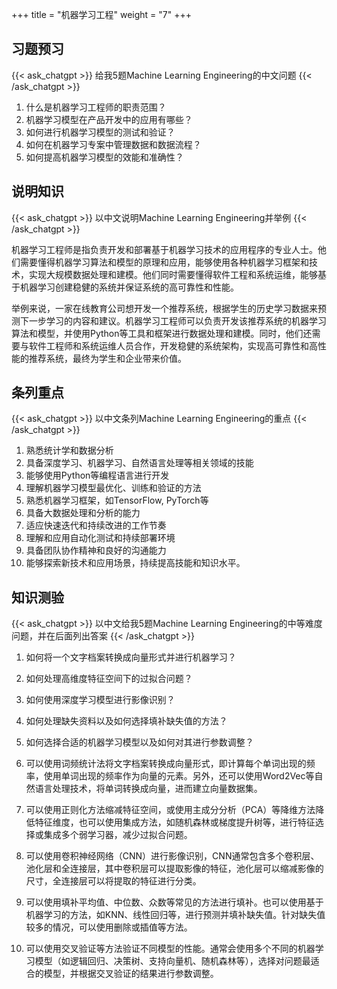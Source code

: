 +++
title = "机器学习工程"
weight = "7"
+++
## 习题预习
{{< ask_chatgpt >}}
给我5题Machine Learning Engineering的中文问题
{{< /ask_chatgpt >}}

1. 什么是机器学习工程师的职责范围？
2. 机器学习模型在产品开发中的应用有哪些？
3. 如何进行机器学习模型的测试和验证？
4. 如何在机器学习专案中管理数据和数据流程？
5. 如何提高机器学习模型的效能和准确性？   

## 说明知识
{{< ask_chatgpt >}}
以中文说明Machine Learning Engineering并举例
{{< /ask_chatgpt >}}

机器学习工程师是指负责开发和部署基于机器学习技术的应用程序的专业人士。他们需要懂得机器学习算法和模型的原理和应用，能够使用各种机器学习框架和技术，实现大规模数据处理和建模。他们同时需要懂得软件工程和系统运维，能够基于机器学习创建稳健的系统并保证系统的高可靠性和性能。

举例来说，一家在线教育公司想开发一个推荐系统，根据学生的历史学习数据来预测下一步学习的内容和建议。机器学习工程师可以负责开发该推荐系统的机器学习算法和模型，并使用Python等工具和框架进行数据处理和建模。同时，他们还需要与软件工程师和系统运维人员合作，开发稳健的系统架构，实现高可靠性和高性能的推荐系统，最终为学生和企业带来价值。   

## 条列重点
{{< ask_chatgpt >}}
以中文条列Machine Learning Engineering的重点
{{< /ask_chatgpt >}}

1. 熟悉统计学和数据分析
2. 具备深度学习、机器学习、自然语言处理等相关领域的技能
3. 能够使用Python等编程语言进行开发
4. 理解机器学习模型最优化、训练和验证的方法
5. 熟悉机器学习框架，如TensorFlow, PyTorch等
6. 具备大数据处理和分析的能力
7. 适应快速迭代和持续改进的工作节奏
8. 理解和应用自动化测试和持续部署环境
9. 具备团队协作精神和良好的沟通能力
10. 能够探索新技术和应用场景，持续提高技能和知识水平。   

## 知识测验
{{< ask_chatgpt >}}
以中文给我5题Machine Learning Engineering的中等难度问题，并在后面列出答案
{{< /ask_chatgpt >}}

1. 如何将一个文字档案转换成向量形式并进行机器学习？
2. 如何处理高维度特征空间下的过拟合问题？
3. 如何使用深度学习模型进行影像识别？
4. 如何处理缺失资料以及如何选择填补缺失值的方法？
5. 如何选择合适的机器学习模型以及如何对其进行参数调整？

1. 可以使用词频统计法将文字档案转换成向量形式，即计算每个单词出现的频率，使用单词出现的频率作为向量的元素。另外，还可以使用Word2Vec等自然语言处理技术，将单词转换成向量，进而建立向量数据集。
2. 可以使用正则化方法缩减特征空间，或使用主成分分析（PCA）等降维方法降低特征维度，也可以使用集成方法，如随机森林或梯度提升树等，进行特征选择或集成多个弱学习器，减少过拟合问题。
3. 可以使用卷积神经网络（CNN）进行影像识别，CNN通常包含多个卷积层、池化层和全连接层，其中卷积层可以提取影像的特征，池化层可以缩减影像的尺寸，全连接层可以将提取的特征进行分类。
4. 可以使用填补平均值、中位数、众数等常见的方法进行填补。也可以使用基于机器学习的方法，如KNN、线性回归等，进行预测并填补缺失值。针对缺失值较多的情况，可以使用删除或插值等方法。
5. 可以使用交叉验证等方法验证不同模型的性能。通常会使用多个不同的机器学习模型（如逻辑回归、决策树、支持向量机、随机森林等），选择对问题最适合的模型，并根据交叉验证的结果进行参数调整。   


